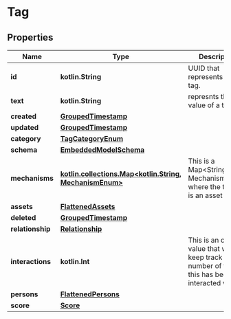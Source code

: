 
# Tag

## Properties
Name | Type | Description | Notes
------------ | ------------- | ------------- | -------------
**id** | **kotlin.String** | UUID that represents the tag. | 
**text** | **kotlin.String** | represnts the value of a tag. | 
**created** | [**GroupedTimestamp**](GroupedTimestamp) |  | 
**updated** | [**GroupedTimestamp**](GroupedTimestamp) |  | 
**category** | [**TagCategoryEnum**](TagCategoryEnum) |  | 
**schema** | [**EmbeddedModelSchema**](EmbeddedModelSchema) |  |  [optional]
**mechanisms** | [**kotlin.collections.Map&lt;kotlin.String, MechanismEnum&gt;**](MechanismEnum) | This is a Map&lt;String, MechanismEnum&gt; where the the key is an asset id. |  [optional]
**assets** | [**FlattenedAssets**](FlattenedAssets) |  |  [optional]
**deleted** | [**GroupedTimestamp**](GroupedTimestamp) |  |  [optional]
**relationship** | [**Relationship**](Relationship) |  |  [optional]
**interactions** | **kotlin.Int** | This is an optional value that will keep track of the number of times this has been interacted with. |  [optional]
**persons** | [**FlattenedPersons**](FlattenedPersons) |  |  [optional]
**score** | [**Score**](Score) |  |  [optional]



